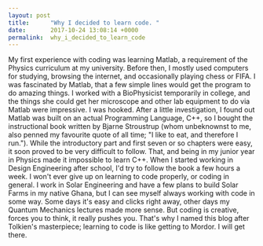 ```yaml
---
layout: post
title:      "Why I decided to learn code. "
date:       2017-10-24 13:08:14 +0000
permalink:  why_i_decided_to_learn_code
---
```



My first experience with coding was learning Matlab, a requirement of the Physics curriculum at my university. Before then, 
I mostly used computers for studying, browsing the internet, and occasionally playing chess or FIFA. 
I was fascinated by Matlab, that a few simple lines would get the program to do amazing things. I worked with a BioPhysicist
temporarily in college, and the things she could get her microscope and other lab equipment to do via Matlab were impressive. I was hooked. After a little investigation, I found out Matlab was built on an actual Programming Language, C++, so I bought the instructional book written by Bjarne Stroustrup (whom unbeknownst to me, also penned my favourite quote of all time; "I like to eat, and therefore I run."). While the introductory part and first seven or so chapters were easy, it soon proved to be very difficult to follow. That, and being in my junior year in Physics made it impossible to learn C++. 
When I started working in Design Engineering after school, I'd try to follow the book a few hours a week. 
I won't ever give up on learning to code properly, or coding in general. I work in Solar Engineering and have a few plans to 
build Solar Farms in my native Ghana, but I can see myself always working with code in some way. 
Some days it's easy and clicks right away, other days my Quantum Mechanics lectures made more sense. But coding is creative, forces you to think, it really pushes you. That's why I named this blog after Tolkien's masterpiece; learning to code is like getting to Mordor. I will get there. 

